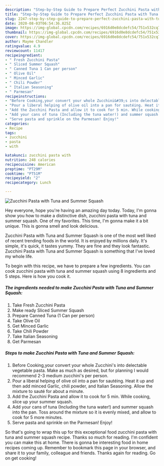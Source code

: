 ```yaml
---
description: "Step-by-Step Guide to Prepare Perfect Zucchini Pasta with Tuna and Summer Squash"
title: "Step-by-Step Guide to Prepare Perfect Zucchini Pasta with Tuna and Summer Squash"
slug: 2247-step-by-step-guide-to-prepare-perfect-zucchini-pasta-with-tuna-and-summer-squash
date: 2020-08-03T06:54:36.825Z
image: https://img-global.cpcdn.com/recipes/6916d0e8dcdefc54/751x532cq70/zucchini-pasta-with-tuna-and-summer-squash-recipe-main-photo.jpg
thumbnail: https://img-global.cpcdn.com/recipes/6916d0e8dcdefc54/751x532cq70/zucchini-pasta-with-tuna-and-summer-squash-recipe-main-photo.jpg
cover: https://img-global.cpcdn.com/recipes/6916d0e8dcdefc54/751x532cq70/zucchini-pasta-with-tuna-and-summer-squash-recipe-main-photo.jpg
author: Mayme Chandler
ratingvalue: 4.9
reviewcount: 11417
recipeingredient:
- " Fresh Zucchini Pasta"
- " Sliced Summer Squash"
- " Canned Tuna 1 Can per person"
- " Olive Oil"
- " Minced Garlic"
- " Chili Powder"
- " Italian Seasoning"
- " Parmesan"
recipeinstructions:
- "Before Cooking,your convert your whole Zucchini&#39;s into delectable vegetable pasta. Make as much as desired, but for planning I would recommend 2-3 medium zucchini&#39;s per person."
- "Pour a liberal helping of olive oil into a pan for sautéing. Heat it up and then add minced Garlic, chili powder, and Italian Seasoning. Allow the mixture to sauté for about a minute."
- "Add the Zucchini Pasta and allow it to cook for 5 min. While cooking, slice up your summer squash."
- "Add your cans of tuna (Including the tuna water!) and summer squash into the pan. Toss around the mixture so it is evenly mixed, and allow to cook for 5 more minutes."
- "Serve pasta and sprinkle on the Parmesan! Enjoy!"
categories:
- Recipe
tags:
- zucchini
- pasta
- with

katakunci: zucchini pasta with 
nutrition: 248 calories
recipecuisine: American
preptime: "PT29M"
cooktime: "PT51M"
recipeyield: "2"
recipecategory: Lunch

---
```



![Zucchini Pasta with Tuna and Summer Squash](https://img-global.cpcdn.com/recipes/6916d0e8dcdefc54/751x532cq70/zucchini-pasta-with-tuna-and-summer-squash-recipe-main-photo.jpg)

Hey everyone, hope you're having an amazing day today. Today, I'm gonna show you how to make a distinctive dish, zucchini pasta with tuna and summer squash. One of my favorites. This time, I'm gonna make it a bit unique. This is gonna smell and look delicious.



Zucchini Pasta with Tuna and Summer Squash is one of the most well liked of recent trending foods in the world. It is enjoyed by millions daily. It's simple, it's quick, it tastes yummy. They are fine and they look fantastic. Zucchini Pasta with Tuna and Summer Squash is something that I've loved my whole life.


To begin with this recipe, we have to prepare a few ingredients. You can cook zucchini pasta with tuna and summer squash using 8 ingredients and 5 steps. Here is how you cook it.

<!--inarticleads1-->

##### The ingredients needed to make Zucchini Pasta with Tuna and Summer Squash:

1. Take  Fresh Zucchini Pasta
1. Make ready  Sliced Summer Squash
1. Prepare  Canned Tuna (1 Can per person)
1. Take  Olive Oil
1. Get  Minced Garlic
1. Take  Chili Powder
1. Take  Italian Seasoning
1. Get  Parmesan




<!--inarticleads2-->

##### Steps to make Zucchini Pasta with Tuna and Summer Squash:

1. Before Cooking,your convert your whole Zucchini&#39;s into delectable vegetable pasta. Make as much as desired, but for planning I would recommend 2-3 medium zucchini&#39;s per person.
1. Pour a liberal helping of olive oil into a pan for sautéing. Heat it up and then add minced Garlic, chili powder, and Italian Seasoning. Allow the mixture to sauté for about a minute.
1. Add the Zucchini Pasta and allow it to cook for 5 min. While cooking, slice up your summer squash.
1. Add your cans of tuna (Including the tuna water!) and summer squash into the pan. Toss around the mixture so it is evenly mixed, and allow to cook for 5 more minutes.
1. Serve pasta and sprinkle on the Parmesan! Enjoy!




So that's going to wrap this up for this exceptional food zucchini pasta with tuna and summer squash recipe. Thanks so much for reading. I'm confident you can make this at home. There is gonna be interesting food in home recipes coming up. Remember to bookmark this page in your browser, and share it to your family, colleague and friends. Thanks again for reading. Go on get cooking!
